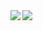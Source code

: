 <img align="left" src="https://github-readme-stats.vercel.app/api?username=Tomava&show_icons=true&theme=radical" />

<img align="left" src="https://github-readme-stats.vercel.app/api/top-langs/?username=Tomava&layout=compact&theme=radical " />
